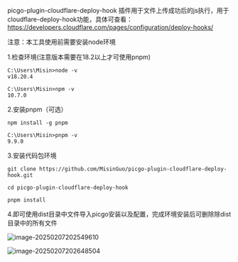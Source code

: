 picgo-plugin-cloudflare-deploy-hook
插件用于文件上传成功后的js执行，用于cloudflare-deploy-hook功能，具体可查看：https://developers.cloudflare.com/pages/configuration/deploy-hooks/


注意：本工具使用前需要安装node环境



1.检查环境(注意版本需要在18.2以上才可使用pnpm)

```
C:\Users\Misin>node -v
v18.20.4

C:\Users\Misin>npm -v
10.7.0

```



2.安装pnpm（可选）

```
npm install -g pnpm

C:\Users\Misin>pnpm -v
9.9.0

```



3.安装代码包环境

```
git clone https://github.com/MisinGuo/picgo-plugin-cloudflare-deploy-hook.git

cd picgo-plugin-cloudflare-deploy-hook

pnpm install
```



4.即可使用dist目录中文件导入picgo安装以及配置，完成环境安装后可删除除dist目录中的所有文件

![image-20250207202549610](https://bin.misinguo.com/assets-bin/2025/02/07/20/typora-user-images/image-20250207202549610.png)

![image-20250207202648504](https://bin.misinguo.com/assets-bin/2025/02/07/20/typora-user-images/image-20250207202648504.png)

